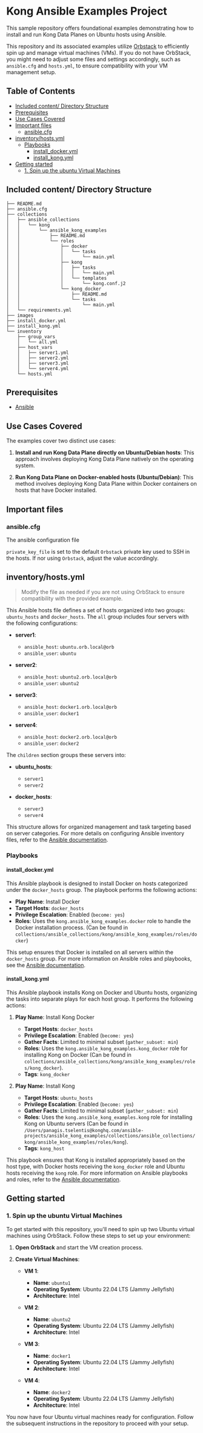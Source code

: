 # Kong Ansible Examples Project <!-- omit in toc -->

This sample repository offers foundational examples demonstrating how to install and run Kong Data Planes on Ubuntu hosts using Ansible.

This repository and its associated examples utilize [Orbstack](https://orbstack.dev/) to efficiently spin up and manage virtual machines (VMs). If you do not have OrbStack, you might need to adjust some files and settings accordingly, such as `ansible.cfg` and `hosts.yml`, to ensure compatibility with your VM management setup.

## Table of Contents <!-- omit in toc -->

<!-- TOC -->
- [Included content/ Directory Structure](#included-content-directory-structure)
- [Prerequisites](#prerequisites)
- [Use Cases Covered](#use-cases-covered)
- [Important files](#important-files)
  - [ansible.cfg](#ansiblecfg)
- [inventory/hosts.yml](#inventoryhostsyml)
  - [Playbooks](#playbooks)
    - [install\_docker.yml](#install_dockeryml)
    - [install\_kong.yml](#install_kongyml)
- [Getting started](#getting-started)
  - [1. Spin up the ubuntu Virtual Machines](#1-spin-up-the-ubuntu-virtual-machines)

<!-- /TOC -->

## Included content/ Directory Structure

```
├── README.md
├── ansible.cfg
├── collections
│   ├── ansible_collections
│   │   └── kong
│   │       └── ansible_kong_examples
│   │           ├── README.md
│   │           └── roles
│   │               ├── docker
│   │               │   └── tasks
│   │               │       └── main.yml
│   │               ├── kong
│   │               │   ├── tasks
│   │               │   │   └── main.yml
│   │               │   └── templates
│   │               │       └── kong.conf.j2
│   │               └── kong_docker
│   │                   ├── README.md
│   │                   └── tasks
│   │                       └── main.yml
│   └── requirements.yml
├── images
├── install_docker.yml
├── install_kong.yml
└── inventory
    ├── group_vars
    │   └── all.yml
    ├── host_vars
    │   ├── server1.yml
    │   ├── server2.yml
    │   ├── server3.yml
    │   └── server4.yml
    └── hosts.yml
```

## Prerequisites

- [Ansible](https://www.ansible.com/)

## Use Cases Covered

The examples cover two distinct use cases:

1. **Install and run Kong Data Plane directly on Ubuntu/Debian hosts**: This approach involves deploying Kong Data Plane natively on the operating system.

2. **Run Kong Data Plane on Docker-enabled hosts (Ubuntu/Debian)**: This method involves deploying Kong Data Plane within Docker containers on hosts that have Docker installed.


## Important files

### ansible.cfg

The ansible configuration file

`private_key_file` is set to the default `Orbstack` private key used to SSH in the hosts. If nor using `Orbstack`, adjust the value accordingly.

## inventory/hosts.yml

> Modify the file as needed if you are not using OrbStack to ensure compatibility with the provided example.

This Ansible hosts file defines a set of hosts organized into two groups: `ubuntu_hosts` and `docker_hosts`. The `all` group includes four servers with the following configurations:

- **server1**: 
  - `ansible_host`: `ubuntu.orb.local@orb`
  - `ansible_user`: `ubuntu`

- **server2**:
  - `ansible_host`: `ubuntu2.orb.local@orb`
  - `ansible_user`: `ubuntu2`

- **server3**:
  - `ansible_host`: `docker1.orb.local@orb`
  - `ansible_user`: `docker1`

- **server4**:
  - `ansible_host`: `docker2.orb.local@orb`
  - `ansible_user`: `docker2`

The `children` section groups these servers into:
- **ubuntu_hosts**:
  - `server1`
  - `server2`

- **docker_hosts**:
  - `server3`
  - `server4`

This structure allows for organized management and task targeting based on server categories. For more details on configuring Ansible inventory files, refer to the [Ansible documentation](https://docs.ansible.com/ansible/latest/user_guide/intro_inventory.html).

### Playbooks

#### install_docker.yml

This Ansible playbook is designed to install Docker on hosts categorized under the `docker_hosts` group. The playbook performs the following actions:

- **Play Name**: Install Docker
- **Target Hosts**: `docker_hosts`
- **Privilege Escalation**: Enabled (`become: yes`)
- **Roles**: Uses the `kong.ansible_kong_examples.docker` role to handle the Docker installation process. (Can be found in `collections/ansible_collections/kong/ansible_kong_examples/roles/docker`)

This setup ensures that Docker is installed on all servers within the `docker_hosts` group. For more information on Ansible roles and playbooks, see the [Ansible documentation](https://docs.ansible.com/ansible/latest/user_guide/playbooks_roles.html).

#### install_kong.yml

This Ansible playbook installs Kong on Docker and Ubuntu hosts, organizing the tasks into separate plays for each host group. It performs the following actions:

1. **Play Name**: Install Kong Docker
   - **Target Hosts**: `docker_hosts`
   - **Privilege Escalation**: Enabled (`become: yes`)
   - **Gather Facts**: Limited to minimal subset (`gather_subset: min`)
   - **Roles**: Uses the `kong.ansible_kong_examples.kong_docker` role for installing Kong on Docker (Can be found in `collections/ansible_collections/kong/ansible_kong_examples/roles/kong_docker`).
   - **Tags**: `kong_docker`

2. **Play Name**: Install Kong
   - **Target Hosts**: `ubuntu_hosts`
   - **Privilege Escalation**: Enabled (`become: yes`)
   - **Gather Facts**: Limited to minimal subset (`gather_subset: min`)
   - **Roles**: Uses the `kong.ansible_kong_examples.kong` role for installing Kong on Ubuntu servers (Can be found in `/Users/panagis.tselentis@konghq.com/ansible-projects/ansible_kong_examples/collections/ansible_collections/kong/ansible_kong_examples/roles/kong`).
   - **Tags**: `kong_host`

This playbook ensures that Kong is installed appropriately based on the host type, with Docker hosts receiving the `kong_docker` role and Ubuntu hosts receiving the `kong` role. For more information on Ansible playbooks and roles, refer to the [Ansible documentation](https://docs.ansible.com/ansible/latest/user_guide/playbooks_roles.html).

## Getting started

### 1. Spin up the ubuntu Virtual Machines

To get started with this repository, you'll need to spin up two Ubuntu virtual machines using OrbStack. Follow these steps to set up your environment:

1. **Open OrbStack** and start the VM creation process.

2. **Create Virtual Machines**:
   - **VM 1**:
     - **Name**: `ubuntu1`
     - **Operating System**: Ubuntu 22.04 LTS (Jammy Jellyfish)
     - **Architecture**: Intel

   - **VM 2**:
     - **Name**: `ubuntu2`
     - **Operating System**: Ubuntu 22.04 LTS (Jammy Jellyfish)
     - **Architecture**: Intel

   - **VM 3**:
     - **Name**: `docker1`
     - **Operating System**: Ubuntu 22.04 LTS (Jammy Jellyfish)
     - **Architecture**: Intel

   - **VM 4**:
     - **Name**: `docker2`
     - **Operating System**: Ubuntu 22.04 LTS (Jammy Jellyfish)
     - **Architecture**: Intel

You now have four Ubuntu virtual machines ready for configuration. Follow the subsequent instructions in the repository to proceed with your setup.





